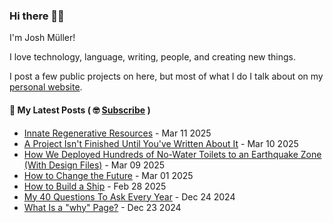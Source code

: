 ### Hi there 👋🏻

I'm Josh Müller!

I love technology, language, writing, people, and creating new things.

I post a few public projects on here, but most of what I do I talk about on my [personal website](https://joshmuller.ca).




#### 📝 My Latest Posts ( 🤓 [Subscribe](https://joshmuller.ca/subscribe) )

<!-- BLOG-POST-LIST:START -->
- [Innate Regenerative Resources](https://joshmuller.ca/writings/2025/innate-regenerative-resources/) - Mar 11 2025
- [A Project Isn&#39;t Finished Until You&#39;ve Written About It](https://joshmuller.ca/writings/2025/finish-by-writing/) - Mar 10 2025
- [How We Deployed Hundreds of No-Water Toilets to an Earthquake Zone &lpar;With Design Files&rpar;](https://joshmuller.ca/writings/2025/no-water-toilets/) - Mar 09 2025
- [How to Change the Future](https://joshmuller.ca/writings/2025/change-the-future/) - Mar 01 2025
- [How to Build a Ship](https://joshmuller.ca/writings/2025/build-a-ship/) - Feb 28 2025
- [My 40 Questions To Ask Every Year](https://joshmuller.ca/writings/2024/my-40-questions/) - Dec 24 2024
- [What Is a &quot;why&quot; Page?](https://joshmuller.ca/writings/2024/what-is-a-why-page/) - Dec 23 2024<!-- BLOG-POST-LIST:END -->



<!--
**theJoshMuller/theJoshMuller** is a ✨ _special_ ✨ repository because its `README.md` (this file) appears on your GitHub profile.

Here are some ideas to get you started:

- 🔭 I’m currently working on ...
- 🌱 I’m currently learning ...
- 👯 I’m looking to collaborate on ...
- 🤔 I’m looking for help with ...
- 💬 Ask me about ...
- 📫 How to reach me: ...
- 😄 Pronouns: ...
- ⚡ Fun fact: ...
-->
